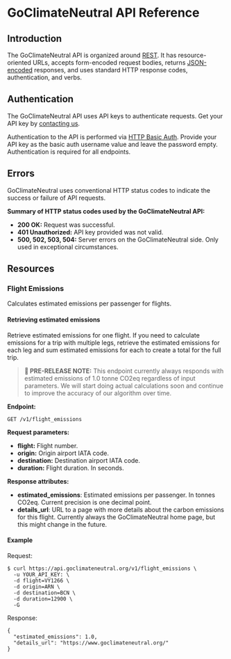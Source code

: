 # GoClimateNeutral API Reference

## Introduction

The GoClimateNeutral API is organized around [REST][rest]. It has
resource-oriented URLs, accepts form-encoded request bodies, returns
[JSON-encoded][json] responses, and uses standard HTTP response codes,
authentication, and verbs.

[rest]: https://developer.mozilla.org/en-US/docs/Glossary/REST
[json]: http://www.json.org/

## Authentication

The GoClimateNeutral API uses API keys to authenticate requests. Get your API
key by [contacting us][contact].

Authentication to the API is performed via [HTTP Basic Auth][basic-auth].
Provide your API key as the basic auth username value and leave the password
empty. Authentication is required for all endpoints.

[contact]: https://www.goclimateneutral.org/contact
[basic-auth]: https://developer.mozilla.org/en-US/docs/Web/HTTP/Authentication

## Errors

GoClimateNeutral uses conventional HTTP status codes to indicate the success or
failure of API requests.

**Summary of HTTP status codes used by the GoClimateNeutral API:**

- **200 OK:** Request was successful.
- **401 Unauthorized:** API key provided was not valid.
- **500, 502, 503, 504:** Server errors on the GoClimateNeutral side. Only used
  in exceptional circumstances.

## Resources

### Flight Emissions

Calculates estimated emissions per passenger for flights.

#### Retrieving estimated emissions

Retrieve estimated emissions for one flight. If you need to calculate emissions
for a trip with multiple legs, retrieve the estimated emissions for each leg
and sum estimated emissions for each to create a total for the full trip.

> **🚧 PRE-RELEASE NOTE:** This endpoint currently always responds with estimated
> emissions of 1.0 tonne CO2eq regardless of input parameters. We will start
> doing actual calculations soon and continue to improve the accuracy of our
> algorithm over time.

**Endpoint:**

`GET /v1/flight_emissions`

**Request parameters:**

- **flight:** Flight number.
- **origin:** Origin airport IATA code.
- **destination:** Destination airport IATA code.
- **duration:** Flight duration. In seconds.

**Response attributes:**

- **estimated_emissions**: Estimated emissions per passenger. In tonnes CO2eq.
  Current precision is one decimal point.
- **details_url**: URL to a page with more details about the carbon emissions
  for this flight. Currently always the GoClimateNeutral home page, but this
  might change in the future.

#### Example

Request:

    $ curl https://api.goclimateneutral.org/v1/flight_emissions \
      -u YOUR_API_KEY: \
      -d flight=VY1266 \
      -d origin=ARN \
      -d destination=BCN \
      -d duration=12900 \
      -G

Response:

    {
      "estimated_emissions": 1.0,
      "details_url": "https://www.goclimateneutral.org/"
    }
